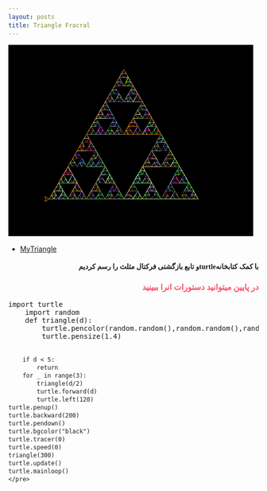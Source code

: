 ```yaml
---
layout: posts
title: Triangle Fracral
---
```

![Photo](\assets\images\triangle.png)
* [MyTriangle](\static_files\triangleme.html)

<html>
<body>

<h4 style="text-align:right ;font-family: Tahoma">
   و تابع بازگشتی فرکتال مثلث را رسم کردیمturtleبا کمک کتابخانه
</h4>
<h3 style="text-align: right;font-family: Tahoma; color:rgba(249, 2, 35, 0.686)">در پایین میتوانید دستورات انرا ببینید</h3>
<pre>import turtle
    import random
    def triangle(d):
        turtle.pencolor(random.random(),random.random(),random.random())
        turtle.pensize(1.4)
        
        if d < 5:
            return    
        for _ in range(3):
            triangle(d/2)
            turtle.forward(d)
            turtle.left(120)
    turtle.penup()
    turtle.backward(200)
    turtle.pendown()
    turtle.bgcolor("black")
    turtle.tracer(0)
    turtle.speed(0)
    triangle(300)
    turtle.update()
    turtle.mainloop()
    </pre>
</body>
</html>